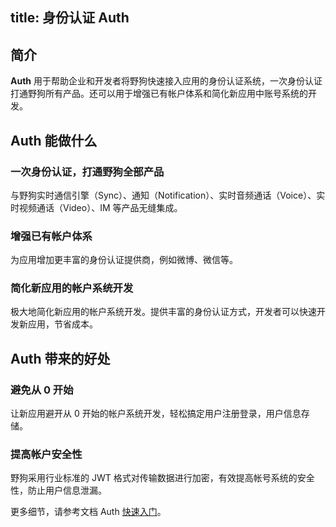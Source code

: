
title: 身份认证 Auth
---
<h2 id='简介' class="article-heading top-heading">简介</h2>

**Auth** 用于帮助企业和开发者将野狗快速接入应用的身份认证系统，一次身份认证打通野狗所有产品。还可以用于增强已有帐户体系和简化新应用中账号系统的开发。


## Auth 能做什么

### 一次身份认证，打通野狗全部产品
与野狗实时通信引擎（Sync）、通知（Notification）、实时音频通话（Voice）、实时视频通话（Video）、IM 等产品无缝集成。

### 增强已有帐户体系
为应用增加更丰富的身份认证提供商，例如微博、微信等。

### 简化新应用的帐户系统开发
极大地简化新应用的帐户系统开发。提供丰富的身份认证方式，开发者可以快速开发新应用，节省成本。

## Auth 带来的好处

### 避免从 0 开始
让新应用避开从 0 开始的帐户系统开发，轻松搞定用户注册登录，用户信息存储。

### 提高帐户安全性
野狗采用行业标准的 JWT 格式对传输数据进行加密，有效提高帐号系统的安全性，防止用户信息泄漏。

更多细节，请参考文档 Auth [快速入门](/auth/Egret/quickstart.html)。













